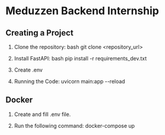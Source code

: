 # Meduzzen Backend Internship

## Creating a Project

1. Clone the repository:
            bash
    git clone <repository_url>
    

2. Install FastAPI:
   bash
   pip install  -r requirements_dev.txt

3. Create .env 


4. Running the Code:
   uvicorn main:app --reload

## Docker

1. Create and fill .env file.

2. Run the following command:
   docker-compose up
    

